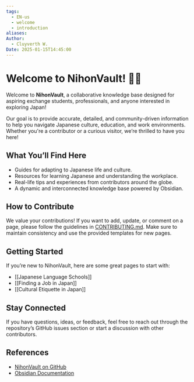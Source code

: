 ```yaml
---
tags:
  - EN-us
  - welcome
  - introduction
aliases: 
Author:
  - Cluyverth W.
Date: 2025-01-15T14:45:00
---
```

# Welcome to NihonVault! 🌸🎌
Welcome to **NihonVault**, a collaborative knowledge base designed for aspiring exchange students, professionals, and anyone interested in exploring Japan!

Our goal is to provide accurate, detailed, and community-driven information to help you navigate Japanese culture, education, and work environments. Whether you're a contributor or a curious visitor, we’re thrilled to have you here!

## What You’ll Find Here
- Guides for adapting to Japanese life and culture.
- Resources for learning Japanese and understanding the workplace.
- Real-life tips and experiences from contributors around the globe.
- A dynamic and interconnected knowledge base powered by Obsidian.

## How to Contribute
We value your contributions! If you want to add, update, or comment on a page, please follow the guidelines in [CONTRIBUTING.md](https://github.com/Cluyverth/NihonVault/blob/main/CONTRIBUTING.md). Make sure to maintain consistency and use the provided templates for new pages.

## Getting Started
If you’re new to NihonVault, here are some great pages to start with:
- [[Japanese Language Schools]]
- [[Finding a Job in Japan]]
- [[Cultural Etiquette in Japan]]

## Stay Connected
If you have questions, ideas, or feedback, feel free to reach out through the repository’s GitHub issues section or start a discussion with other contributors. 

## References
- [NihonVault on GitHub](https://github.com/Cluyverth/NihonVault) 
- [Obsidian Documentation](https://help.obsidian.md/Home) 